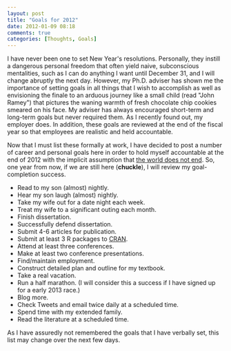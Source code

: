```yaml
---
layout: post
title: "Goals for 2012"
date: 2012-01-09 08:18
comments: true
categories: [Thoughts, Goals]
---
```


I have never been one to set New Year's resolutions. Personally, they instill a dangerous personal freedom that often yield naive, subconscious mentalities, such as I can do anything I want until December 31, and I will change abruptly the next day. However, my Ph.D. adviser has shown me the importance of setting goals in all things that I wish to accomplish as well as envisioning the finale to an arduous journey like a small child (read "John Ramey") that pictures the waning warmth of fresh chocolate chip cookies smeared on his face. My adviser has always encouraged short-term and long-term goals but never required them. As I recently found out, my employer does. In addition, these goals are reviewed at the end of the fiscal year so that employees are realistic and held accountable.

Now that I must list these formally at work, I have decided to post a number of career and personal goals here in order to hold myself accountable at the end of 2012 with the implicit assumption that [the world does not end](http://en.wikipedia.org/wiki/2012_phenomenon). So, one year from now, if we are still here (**chuckle**), I will review my goal-completion success.

* Read to my son (almost) nightly.
* Hear my son laugh (almost) nightly.
* Take my wife out for a date night each week.
* Treat my wife to a significant outing each month.
* Finish dissertation.
* Successfully defend dissertation.
* Submit 4-6 articles for publication.
* Submit at least 3 R packages to [CRAN](http://cran.r-project.org/).
* Attend at least three conferences.
* Make at least two conference presentations.
* Find/maintain employment.
* Construct detailed plan and outline for my textbook.
* Take a real vacation.
* Run a half marathon. (I will consider this a success if I have signed up for a early 2013 race.)
* Blog more.
* Check Tweets and email twice daily at a scheduled time.
* Spend time with my extended family.
* Read the literature at a scheduled time.

As I have assuredly not remembered the goals that I have verbally set, this list may change over the next few days.